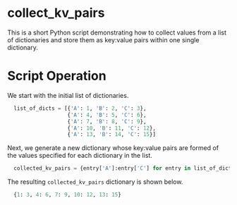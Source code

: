 # collect_kv_pairs

This is a short Python script demonstrating how to collect values from a list of dictionaries and store them as key:value pairs within one single dictionary.

# Script Operation

We start with the initial list of dictionaries.
```python
  list_of_dicts = [{'A': 1, 'B': 2, 'C': 3}, 
                   {'A': 4, 'B': 5, 'C': 6},
                   {'A': 7, 'B': 8, 'C': 9},
                   {'A': 10, 'B': 11, 'C': 12},
                   {'A': 13, 'B': 14, 'C': 15}]
```
Next, we generate a new dictionary whose key:value pairs are formed of the values specified for each dictionary in the list.
```python
  collected_kv_pairs = {entry['A']:entry['C'] for entry in list_of_dicts}
```
The resulting `collected_kv_pairs` dictionary is shown below.
```python
  {1: 3, 4: 6, 7: 9, 10: 12, 13: 15}
```

